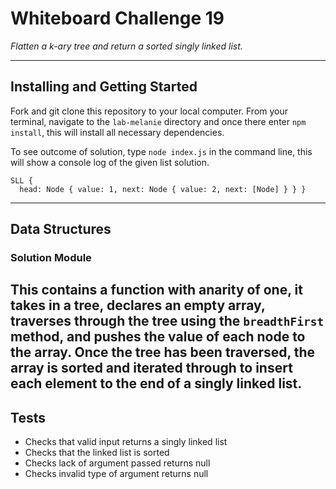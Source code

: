 # Whiteboard Challenge 19

*Flatten a k-ary tree and return a sorted singly linked list.*

---

## Installing and Getting Started

Fork and git clone this repository to your local computer. From your terminal, navigate to the `lab-melanie` directory and once there enter `npm install`, this will install all necessary dependencies.

To see outcome of solution, type `node index.js` in the command line, this will show a console log of the given list solution.

```
SLL {
  head: Node { value: 1, next: Node { value: 2, next: [Node] } } }
```

---

## Data Structures

### Solution Module
This contains a function with anarity of one, it takes in a tree, declares an empty array, traverses through the tree using the `breadthFirst` method, and pushes the value of each node to the array. Once the tree has been traversed, the array is sorted and iterated through to insert each element to the end of a singly linked list.
---

## Tests

* Checks that valid input returns a singly linked list
* Checks that the linked list is sorted
* Checks lack of argument passed returns null
* Checks invalid type of argument returns null